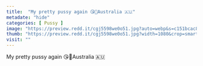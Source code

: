```yaml
---
title:  "My pretty pussy again 😘🙈Australia 🇦🇺"
metadate: "hide"
categories: [ Pussy ]
image: "https://preview.redd.it/cgj5598we0o51.jpg?auto=webp&s=c151bcac8f0ea4758f73a01250d6cb22cd947e7d"
thumb: "https://preview.redd.it/cgj5598we0o51.jpg?width=1080&crop=smart&auto=webp&s=472a535b46eaca49bd9e5ea820a01d9918c245b8"
visit: ""
---
```

My pretty pussy again 😘🙈Australia 🇦🇺
